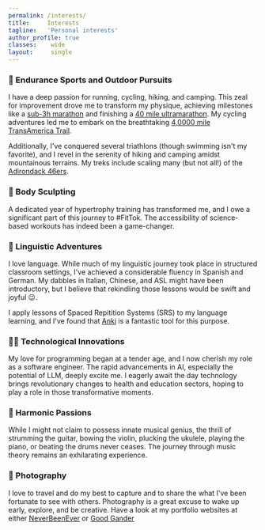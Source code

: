 ```yaml
---
permalink: /interests/
title:     Interests
tagline:   'Personal interests'
author_profile: true
classes:    wide
layout:     single
---
```


### 🚵 Endurance Sports and Outdoor Pursuits
I have a deep passion for running, cycling, hiking, and camping. This zeal for improvement drove me to transform my physique, achieving milestones like a [sub-3h marathon](http://kindasimple.com/blog/pdx-marathon/) and finishing a [40 mile ultramarathon](http://kindasimple.com/blog/the-long-road/). My cycling adventures led me to embark on the breathtaking [4,0000 mile TransAmerica Trail](https://www.instagram.com/quite_complex/).

Additionally, I've conquered several triathlons (though swimming isn't my favorite), and I revel in the serenity of hiking and camping amidst mountainous terrains. My treks include scaling many (but not all!) of the [Adirondack 46ers](https://adk46er.org/).

### 💪 Body Sculpting
A dedicated year of hypertrophy training has transformed me, and I owe a significant part of this journey to #FitTok. The accessibility of science-based workouts has indeed been a game-changer.

### 💬 Linguistic Adventures
I love language. While much of my linguistic journey took place in structured classroom settings, I've achieved a considerable fluency in Spanish and German. My dabbles in Italian, Chinese, and ASL might have been introductory, but I believe that rekindling those lessons would be swift and joyful 😉.

I apply lessons of Spaced Repitition Systems (SRS) to my language learning, and I've found that [Anki](https://apps.ankiweb.net/) is a fantastic tool for this purpose.

### 👨‍💻 Technological Innovations
My love for programming began at a tender age, and I now cherish my role as a software engineer. The rapid advancements in AI, especially the potential of LLM, deeply excite me. I eagerly await the day technology brings revolutionary changes to health and education sectors, hoping to play a role in those transformative moments.

### 🎸 Harmonic Passions
While I might not claim to possess innate musical genius, the thrill of strumming the guitar, bowing the violin, plucking the ukulele, playing the piano, or beating the drums never ceases. The journey through music theory remains an exhilarating experience.

### 📸 Photography
I love to travel and do my best to capture and to share the what I've been fortunate to see with others. Photography is a great excuse to wake up early, explore, and be creative. Have a look at my portfolio websites at either [NeverBeenEver](https://neverbeenever.com/) or [Good Gander](https://www.goodgander.com/)